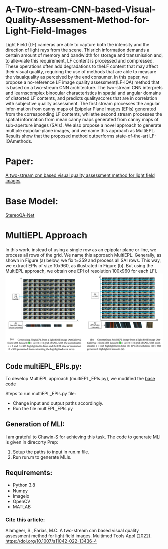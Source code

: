 # A-Two-stream-CNN-based-Visual-Quality-Assessment-Method-for-Light-Field-Images

Light Field (LF) cameras are able to capture both the intensity and the direction of light rays from the scene. Thisrich information demands a certain amount of memory and bandwidth for storage and transmission and, to alle-viate this requirement, LF content is processed and compressed. These operations often add degradations to theLF content that may affect their visual quality, requiring the use of methods that are able to measure the visualquality as perceived by the end consumer.  In this paper, we propose a no-reference LF image quality assessment(LF-IQA) method that is based on a two-stream CNN architecture. The two-stream CNN interprets and learnscomplex binocular characteristics in spatial and angular domains of distorted LF contents, and predicts qualityscores that are in correlation with subjective quality assessment. The first stream processes the angular infor-mation from canny maps of Epipolar Plane Images (EPIs) generated from the corresponding LF contents, whilethe second stream processes the spatial information from mean canny maps generated from canny maps of sub-aperture images (SAIs).  We also propose a novel approach to generate multiple epipolar-plane images, and we name this approach as MultiEPL. Results show that the proposed method outperforms state-of-the-art LF-IQAmethods.

# Paper: 
[A two-stream cnn based visual quality assessment method for light field images](https://link.springer.com/article/10.1007/s11042-022-13436-4)

# Base Model:
[StereoQA-Net](https://github.com/weizhou-geek/Stereoscopic-Image-Quality-Assessment-Network)

# MultiEPL Approach
In this work, instead of using a single row as an epipolar plane or line, we process all rows of the grid. We name this approach MultiEPL. Generally, as shown in Figure (a) below, we fix t=359 and process all SAI rows. This way, we extract EPIs of size 10x960, as illustrated in Figure (b). But using the MultiEPL approach, we obtain one EPI of resolution 100x960 for each LFI.
![](images/singleEPL_and_multiEPL.png)

## Code multiEPL_EPIs.py:
To develop MultiEPL approach (multiEPL_EPIs.py), we modified the [base code](https://github.com/andrewhou1/Light-Field-Super-Resolution/blob/master/generateEPI.py)

Steps to run multiEPL_EPIs.py file:
- Change input and output paths accordingly.
- Run the file multiEPL_EPIs.py

## Generation of MLI:
I am grateful to [Chawin-S](https://github.com/Chawin-S) for achieving this task.
The code to generate MLI is given in direcorty Prep:
1. Setup the paths to input in run.m file. 
2. Run run.m to generate MLIs. 

## Requirements:
- Python 3.8
- Numpy
- Imageio
- OpenCV
- MATLAB

### Cite this article:
Alamgeer, S., Farias, M.C. A two-stream cnn based visual quality assessment method for light field images. Multimed Tools Appl (2022). https://doi.org/10.1007/s11042-022-13436-4
